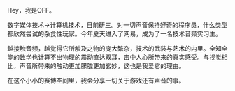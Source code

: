 Hey，我是OFF。

数字媒体技术→计算机技术，目前研三。对一切声音保持好奇的程序员，什么类型都欣然尝试的杂食性玩家。今年夏天进入了网易，成为了一名技术音频实习生。

越接触音频，越觉得它所触及之物的庞大繁杂，技术的武装与艺术的内里。全知全能的数学也计算不出物理的震动直达双耳，击中人心所带来的真实感受。与视觉相比，声音所带来的触动更加朦胧更加玄妙，这也是我爱它的理由。

在这个小小的赛博空间里，我会分享一切关于游戏还有声音的事。
